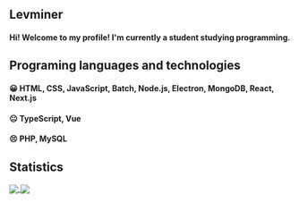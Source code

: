 ## Levminer

#### Hi! Welcome to my profile! I'm currently a student studying programming.

## Programing languages and technologies

#### 😀 HTML, CSS, JavaScript, Batch, Node.js, Electron, MongoDB, React, Next.js

#### 😐 TypeScript, Vue

#### 😣 PHP, MySQL

## Statistics

<a href="https://github.com/anuraghazra/github-readme-stats">
  <img align="center" src="https://github-readme-stats.vercel.app/api?username=Levminer&theme=dark" />
</a>
<a href="https://github.com/anuraghazra/convoychat">
  <img align="center" src="https://github-readme-stats.vercel.app/api/top-langs/?username=Levminer&langs_count=8&theme=dark&&layout=compact" />
</a>
